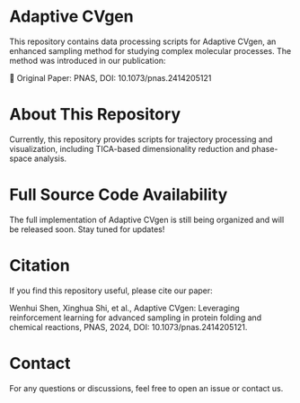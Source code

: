 # Adaptive CVgen
This repository contains data processing scripts for Adaptive CVgen, an enhanced sampling method for studying complex molecular processes. The method was introduced in our publication:

📄 Original Paper: PNAS, DOI: 10.1073/pnas.2414205121

# About This Repository
Currently, this repository provides scripts for trajectory processing and visualization, including TICA-based dimensionality reduction and phase-space analysis. 

# Full Source Code Availability
The full implementation of Adaptive CVgen is still being organized and will be released soon. Stay tuned for updates!

# Citation
If you find this repository useful, please cite our paper:

Wenhui Shen, Xinghua Shi, et al., Adaptive CVgen: Leveraging reinforcement learning for advanced sampling in protein folding and chemical reactions, PNAS, 2024, DOI: 10.1073/pnas.2414205121.

# Contact
For any questions or discussions, feel free to open an issue or contact us.
